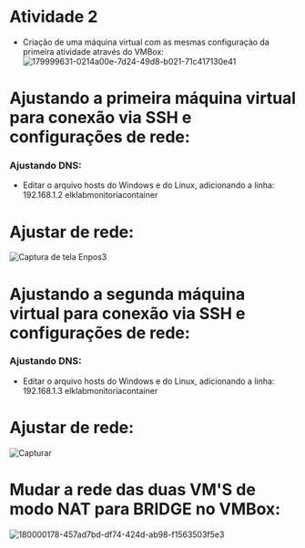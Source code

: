 # Atividade 2

 - Criação de uma máquina virtual com as mesmas configuraçào da primeira atividade através do VMBox:
![179999631-0214a00e-7d24-49d8-b021-71c417130e41](https://user-images.githubusercontent.com/109623573/180073966-bc539089-2d69-4d9e-b7b4-8962e44ff632.png)

# Ajustando a primeira máquina virtual para conexão via SSH e configurações de rede:

 ### Ajustando DNS:

 - Editar o arquivo hosts do Windows e do Linux, adicionando a linha: 192.168.1.2 elklabmonitoriacontainer

# Ajustar de rede:
![Captura de tela Enpos3](https://user-images.githubusercontent.com/109623573/180086665-b7f724e3-d8a4-4e56-b283-f4bd59e7c582.png)

# Ajustando a segunda máquina virtual para conexão via SSH e configurações de rede:

### Ajustando DNS:

 - Editar o arquivo hosts do Windows e do Linux, adicionando a linha: 192.168.1.3 elklabmonitoriacontainer

# Ajustar de rede:
![Capturar](https://user-images.githubusercontent.com/109623573/180090148-47ffce15-d0dd-4101-9b81-afbed00e3068.PNG)

# Mudar a rede das duas VM'S de modo NAT para BRIDGE no VMBox:
![180000178-457ad7bd-df74-424d-ab98-f1563503f5e3](https://user-images.githubusercontent.com/109623573/180090593-13465968-5d57-4201-bf80-59bd8616540b.png)

